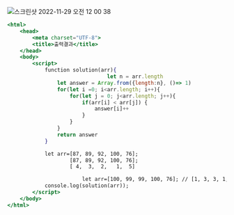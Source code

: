 ![스크린샷 2022-11-29 오전 12 00 38](https://user-images.githubusercontent.com/80194405/204310001-ec38baed-bf2b-4bee-b122-9b5d85235902.jpg)

```jsx
<html>
    <head>
        <meta charset="UTF-8">
        <title>출력결과</title>
    </head>
    <body>
        <script>
            function solution(arr){  
								let n = arr.length
                let answer = Array.from({length:n}, ()=> 1)
                for(let i =0; i<arr.length; i++){
                    for(let j = 0; j<arr.length; j++){
                        if(arr[i] < arr[j]) {
                            answer[i]++
                        }
                    }
                }
                return answer
            }

            let arr=[87, 89, 92, 100, 76]; 
                    [87, 89, 92, 100, 76]; 
                    [ 4,  3,  2,   1,  5]

						let arr=[100, 99, 99, 100, 76]; // [1, 3, 3, 1, 5]
            console.log(solution(arr));
        </script>
    </body>
</html>
```
